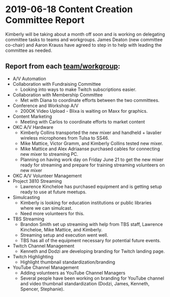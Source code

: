 # 2019-06-18 Content Creation Committee Report

Kimberly will be taking about a month off soon and is working on delegating committee tasks to teams and workgroups. James Deaton (new committee co-chair) and Aaron Krauss have agreed to step in to help with leading the committee as needed.

## Report from each [team/workgroup](https://github.com/techlahoma/broadcasting/blob/master/Teams/teams.md):

* A/V Automation
* Collaboration with Fundraising Committee
  * Looking into ways to make Twitch subscriptions easier.
* Collaboration with Membership Committee
  * Met with Diana to coordinate efforts between the two committees.
* Conference and Workshop A/V
  * 200OK Video Upload - Blixa is waiting on Maxx for graphics.
* Content Marketing
  * Meeting with Carlos to coordinate efforts to market content
* OKC A/V Hardware
  * Kimberly Collins transported the new mixer and handheld + lavalier wireless microphones from Tulsa to SS46.
  * Mike Mattice, Victor Gramm, and Kimberly Collins tested new mixer.
  * Mike Mattice and Alex Adriaanse purchased cables for connecting new mixer to streaming PC.
  * Planning on having work day on Friday June 21 to get the new mixer ready for streaming and prepare for training streaming volunteers on new mixer
* OKC A/V Volunteer Management
* Project 3810 Streaming
  * Lawrence Kincheloe has purchased equipment and is getting setup ready to use at future meetups.
* Simulcasting
  * Kimberly is looking for education institutions or public libraries where we can simulcast.
  * Need more volunteers for this.
* TBS Streaming
  * Brandon Smith set up streaming with help from TBS staff, Lawrence Kincheloe, Mike Mattice, and Kimberly. 
  * Streaming setup and execution went well.
  * TBS has all of the equipment necessary for potential future events.
* Twitch Channel Management
  * Kenneth and Dodzi are developing branding for Twitch landing page.
* Twitch Highlighting
  * Highlight thumbnail standardization/branding
* YouTube Channel Management
  * Adding volunteers as YouTube Channel Managers
  * Several people have been working on branding for YouTube channel and video thumbnail standardization (Dodzi, James, Kenneth, Spencer, Stephanie).
